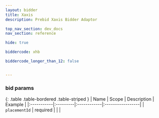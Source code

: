 ```yaml
---
layout: bidder
title: Xaxis
description: Prebid Xaxis Bidder Adaptor

top_nav_section: dev_docs
nav_section: reference

hide: true

biddercode: xhb

biddercode_longer_than_12: false


---
```


### bid params

{: .table .table-bordered .table-striped }
| Name | Scope | Description | Example |
|:-----------|:---------|:------------|:-----------------|
| `placementId` | required | | |
